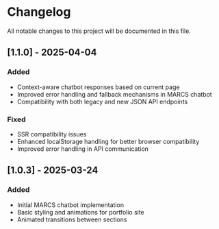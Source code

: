 # Changelog

All notable changes to this project will be documented in this file.

## [1.1.0] - 2025-04-04

### Added
- Context-aware chatbot responses based on current page
- Improved error handling and fallback mechanisms in MARCS chatbot
- Compatibility with both legacy and new JSON API endpoints

### Fixed
- SSR compatibility issues
- Enhanced localStorage handling for better browser compatibility
- Improved error handling in API communication

## [1.0.3] - 2025-03-24

### Added
- Initial MARCS chatbot implementation
- Basic styling and animations for portfolio site
- Animated transitions between sections